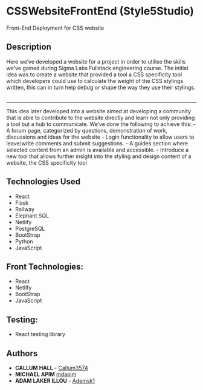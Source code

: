 # CSSWebsiteFrontEnd (Style5Studio)
Front-End Deployment for CSS website

## Description
Here we’ve developed a website for a project in order to utilise the skills we've gained during Sigma Labs Fullstack engineering course.
The initial idea was to create a website that provided a tool a CSS specificity tool which developers could use to calculate the weight of the CSS stylings written, this can in turn help debug or shape the way they use their stylings. 
<br />
<br />
<hr />
This idea later developed into a website aimed at developing a community that is able to contribute to the website directly and learn not only providing a tool but a hub to communicate. We’ve done the following to achieve this:
- A forum page, categorized by questions, demonstration of work, discussions and ideas for the website
- Login functionality to allow users to leave/write comments and submit suggestions.
- A guides section where selected content from an admin is available and accessible. 
- Introduce a new tool that allows further insight into the styling and design content of a website, the CSS specificity tool

## Technologies Used
- React
- Flask
- Railway
- Elephant SQL
- Netlify
- PostgreSQL
- BootStrap
- Python
- JavaScript

## Front Technologies:

- React
- Netlify
- BootStrap
- JavaScript

## Testing:

- React testing library

## Authors

- **CALLUM HALL** - [Callum3574](https://github.com/Callum3574)
- **MICHAEL APIM** [mdapim](https://github.com/mdapim)
- **ADAM LAKER ILLOU** - [Ademsk1](https://github.com/Ademsk1)
